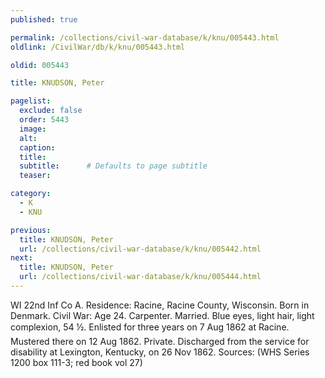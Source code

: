 ```yaml
---
published: true

permalink: /collections/civil-war-database/k/knu/005443.html
oldlink: /CivilWar/db/k/knu/005443.html

oldid: 005443

title: KNUDSON, Peter

pagelist:
  exclude: false
  order: 5443
  image: 
  alt:
  caption:
  title:
  subtitle:      # Defaults to page subtitle
  teaser:

category: 
  - K 
  - KNU

previous:
  title: KNUDSON, Peter
  url: /collections/civil-war-database/k/knu/005442.html  
next:
  title: KNUDSON, Peter
  url: /collections/civil-war-database/k/knu/005444.html   
---
```

WI 22nd Inf Co A. Residence: Racine, Racine County, Wisconsin. Born in Denmark. Civil War: Age 24. Carpenter. Married. Blue eyes, light hair, light complexion, 5&#146;4 &frac12;&#148;. Enlisted for three years on 7 Aug 1862 at Racine. Mustered there on 12 Aug 1862. Private. Discharged from the service for disability at Lexington, Kentucky, on 26 Nov 1862. Sources: (WHS Series 1200 box 111-3; red book vol 27)